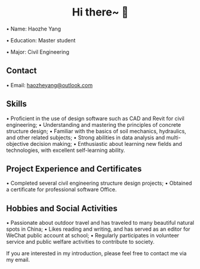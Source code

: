 <h1 align="center">Hi there~ 👋</h1>

• Name: Haozhe Yang

• Education: Master student

• Major: Civil Engineering

## Contact

• Email: haozheyang@outlook.com

## Skills

• Proficient in the use of design software such as CAD and Revit for civil engineering;
• Understanding and mastering the principles of concrete structure design;
• Familiar with the basics of soil mechanics, hydraulics, and other related subjects;
• Strong abilities in data analysis and multi-objective decision making;
• Enthusiastic about learning new fields and technologies, with excellent self-learning ability.

## Project Experience and Certificates

• Completed several civil engineering structure design projects;
• Obtained a certificate for professional software Office.

## Hobbies and Social Activities

• Passionate about outdoor travel and has traveled to many beautiful natural spots in China;
• Likes reading and writing, and has served as an editor for WeChat public account at school;
• Regularly participates in volunteer service and public welfare activities to contribute to society.

If you are interested in my introduction, please feel free to contact me via my email.

